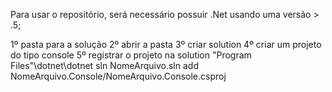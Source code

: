 Para usar o repositório, será necessário possuir .Net usando uma versão > .5;

1º pasta para a solução
2º abrir a pasta
3º criar solution
4º criar um projeto do tipo console
5º registrar o projeto na solution
    \"Program Files"\dotnet\dotnet sln NomeArquivo.sln add NomeArquivo.Console/NomeArquivo.Console.csproj
